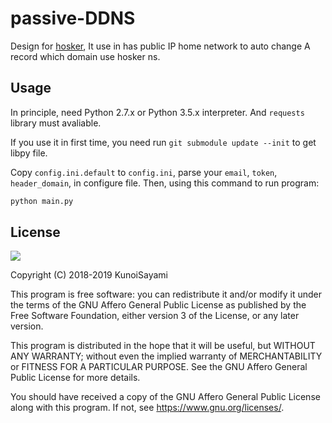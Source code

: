 # passive-DDNS

Design for [hosker](https://zhujike.com), It use in has public IP home network to auto change A record which domain use hosker ns.

## Usage

In principle, need Python 2.7.x or Python 3.5.x interpreter. And `requests` library must avaliable.

If you use it in first time, you need run `git submodule update --init` to get libpy file.

Copy `config.ini.default` to `config.ini`, parse your `email`, `token`, `header_domain`, in configure file. Then, using this command to run program:

```bash
python main.py
```

## License

[![](https://www.gnu.org/graphics/agplv3-155x51.png)](https://www.gnu.org/licenses/agpl-3.0.txt)

Copyright (C) 2018-2019 KunoiSayami

This program is free software: you can redistribute it and/or modify it under the terms of the GNU Affero General Public License as published by the Free Software Foundation, either version 3 of the License, or any later version.

This program is distributed in the hope that it will be useful, but WITHOUT ANY WARRANTY; without even the implied warranty of MERCHANTABILITY or FITNESS FOR A PARTICULAR PURPOSE. See the GNU Affero General Public License for more details.

You should have received a copy of the GNU Affero General Public License along with this program. If not, see <https://www.gnu.org/licenses/>.
